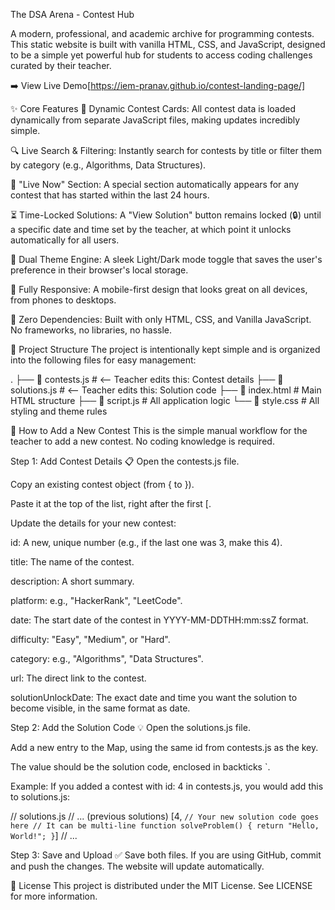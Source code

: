 The DSA Arena - Contest Hub

A modern, professional, and academic archive for programming contests. This static website is built with vanilla HTML, CSS, and JavaScript, designed to be a simple yet powerful hub for students to access coding challenges curated by their teacher.

➡️ View Live Demo[https://iem-pranav.github.io/contest-landing-page/]

✨ Core Features
🚀 Dynamic Contest Cards: All contest data is loaded dynamically from separate JavaScript files, making updates incredibly simple.

🔍 Live Search & Filtering: Instantly search for contests by title or filter them by category (e.g., Algorithms, Data Structures).

🔴 "Live Now" Section: A special section automatically appears for any contest that has started within the last 24 hours.

⏳ Time-Locked Solutions: A "View Solution" button remains locked (🔒) until a specific date and time set by the teacher, at which point it unlocks automatically for all users.

🎨 Dual Theme Engine: A sleek Light/Dark mode toggle that saves the user's preference in their browser's local storage.

📱 Fully Responsive: A mobile-first design that looks great on all devices, from phones to desktops.

🧩 Zero Dependencies: Built with only HTML, CSS, and Vanilla JavaScript. No frameworks, no libraries, no hassle.

📂 Project Structure
The project is intentionally kept simple and is organized into the following files for easy management:

.
├── 📁 contests.js         # <-- Teacher edits this: Contest details
├── 📁 solutions.js        # <-- Teacher edits this: Solution code
├── 📄 index.html          # Main HTML structure
├── 📄 script.js           # All application logic
└── 📄 style.css           # All styling and theme rules

📝 How to Add a New Contest
This is the simple manual workflow for the teacher to add a new contest. No coding knowledge is required.

Step 1: Add Contest Details 📋
Open the contests.js file.

Copy an existing contest object (from { to }).

Paste it at the top of the list, right after the first [.

Update the details for your new contest:

id: A new, unique number (e.g., if the last one was 3, make this 4).

title: The name of the contest.

description: A short summary.

platform: e.g., "HackerRank", "LeetCode".

date: The start date of the contest in YYYY-MM-DDTHH:mm:ssZ format.

difficulty: "Easy", "Medium", or "Hard".

category: e.g., "Algorithms", "Data Structures".

url: The direct link to the contest.

solutionUnlockDate: The exact date and time you want the solution to become visible, in the same format as date.

Step 2: Add the Solution Code 💡
Open the solutions.js file.

Add a new entry to the Map, using the same id from contests.js as the key.

The value should be the solution code, enclosed in backticks `.

Example: If you added a contest with id: 4 in contests.js, you would add this to solutions.js:

// solutions.js
// ... (previous solutions)
    [4, `
// Your new solution code goes here
// It can be multi-line
function solveProblem() {
    return "Hello, World!";
}
`]
// ...

Step 3: Save and Upload ✅
Save both files. If you are using GitHub, commit and push the changes. The website will update automatically.

📜 License
This project is distributed under the MIT License. See LICENSE for more information.
